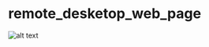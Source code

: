 # remote_desketop_web_page






![alt text](https://miro.medium.com/v2/resize:fit:720/format:webp/1*-H9w3artsnf8i47jLIWZaA.png)
